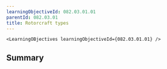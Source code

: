 ```yaml
---
learningObjectiveId: 082.03.01.01
parentId: 082.03.01
title: Rotorcraft types
---
```


```tsx eval
<LearningOBjectives learningObjectiveId={082.03.01.01} />
```

## Summary
